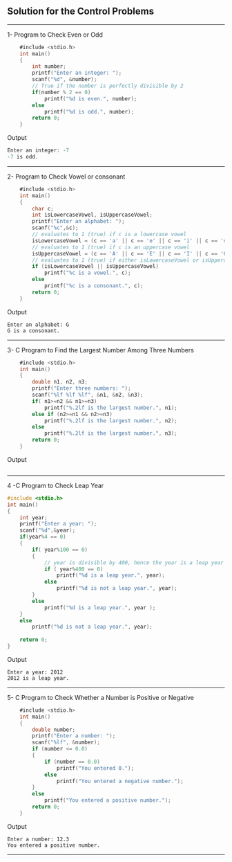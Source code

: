 ##  Solution for the Control Problems

-------

1- Program to Check Even or Odd

```objectivec
    #include <stdio.h>
    int main()
    {
        int number;
        printf("Enter an integer: ");
        scanf("%d", &number);
        // True if the number is perfectly divisible by 2
        if(number % 2 == 0)
            printf("%d is even.", number);
        else
            printf("%d is odd.", number);
        return 0;
    }
```

Output
```objectivec
Enter an integer: -7
-7 is odd.
```

---------

2- Program to Check Vowel or consonant

```objectivec
    #include <stdio.h>
    int main()
    {
        char c;
        int isLowercaseVowel, isUppercaseVowel;
        printf("Enter an alphabet: ");
        scanf("%c",&c);
        // evaluates to 1 (true) if c is a lowercase vowel
        isLowercaseVowel = (c == 'a' || c == 'e' || c == 'i' || c == 'o' || c == 'u');
        // evaluates to 1 (true) if c is an uppercase vowel
        isUppercaseVowel = (c == 'A' || c == 'E' || c == 'I' || c == 'O' || c == 'U');
        // evaluates to 1 (true) if either isLowercaseVowel or isUppercaseVowel is true
        if (isLowercaseVowel || isUppercaseVowel)
            printf("%c is a vowel.", c);
        else
            printf("%c is a consonant.", c);
        return 0;
    }
```

Output 
```
Enter an alphabet: G
G is a consonant.
```

-------

3- C Program to Find the Largest Number Among Three Numbers

```objectivec
    #include <stdio.h>
    int main()
    {
        double n1, n2, n3;
        printf("Enter three numbers: ");
        scanf("%lf %lf %lf", &n1, &n2, &n3);
        if( n1>=n2 && n1>=n3)
            printf("%.2lf is the largest number.", n1);
        else if (n2>=n1 && n2>=n3)
            printf("%.2lf is the largest number.", n2);
        else
            printf("%.2lf is the largest number.", n3);
        return 0;
    }
```
Output
```

```
------

4 -C Program to Check Leap Year

```objectivec
#include <stdio.h>
int main()
{
    int year;
    printf("Enter a year: ");
    scanf("%d",&year);
    if(year%4 == 0)
    {
        if( year%100 == 0)
        {
            // year is divisible by 400, hence the year is a leap year
            if ( year%400 == 0)
                printf("%d is a leap year.", year);
            else
                printf("%d is not a leap year.", year);
        }
        else
            printf("%d is a leap year.", year );
    }
    else
        printf("%d is not a leap year.", year);
    
    return 0;
}
```

Output
```
Enter a year: 2012
2012 is a leap year.
```

------

5- C Program to Check Whether a Number is Positive or Negative

```objectivec
    #include <stdio.h>
    int main()
    {
        double number;
        printf("Enter a number: ");
        scanf("%lf", &number);
        if (number <= 0.0)
        {
            if (number == 0.0)
                printf("You entered 0.");
            else
                printf("You entered a negative number.");
        }
        else
            printf("You entered a positive number.");
        return 0;
    }
```
Output
```
Enter a number: 12.3
You entered a positive number.
```

-----------

